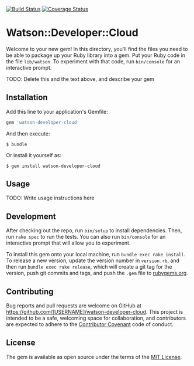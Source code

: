 [![Build Status](https://travis-ci.org/ankitsamarthya/watson-developer-cloud.svg?branch=master)](https://travis-ci.org/ankitsamarthya/watson-developer-cloud) [![Coverage Status](https://coveralls.io/repos/github/ankitsamarthya/watson-developer-cloud/badge.svg?branch=master)](https://coveralls.io/github/ankitsamarthya/watson-developer-cloud?branch=master)

# Watson::Developer::Cloud

Welcome to your new gem! In this directory, you'll find the files you need to be able to package up your Ruby library into a gem. Put your Ruby code in the file `lib/watson`. To experiment with that code, run `bin/console` for an interactive prompt.

TODO: Delete this and the text above, and describe your gem

## Installation

Add this line to your application's Gemfile:

```ruby
gem 'watson-developer-cloud'
```

And then execute:

    $ bundle

Or install it yourself as:

    $ gem install watson-developer-cloud

## Usage

TODO: Write usage instructions here

## Development

After checking out the repo, run `bin/setup` to install dependencies. Then, run `rake spec` to run the tests. You can also run `bin/console` for an interactive prompt that will allow you to experiment.

To install this gem onto your local machine, run `bundle exec rake install`. To release a new version, update the version number in `version.rb`, and then run `bundle exec rake release`, which will create a git tag for the version, push git commits and tags, and push the `.gem` file to [rubygems.org](https://rubygems.org).

## Contributing

Bug reports and pull requests are welcome on GitHub at https://github.com/[USERNAME]/watson-developer-cloud. This project is intended to be a safe, welcoming space for collaboration, and contributors are expected to adhere to the [Contributor Covenant](http://contributor-covenant.org) code of conduct.


## License

The gem is available as open source under the terms of the [MIT License](http://opensource.org/licenses/MIT).

